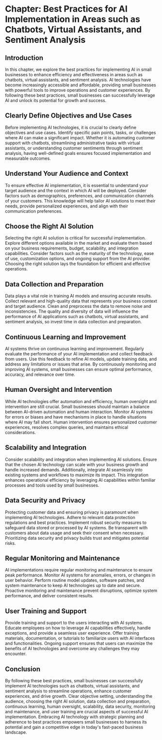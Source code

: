 Chapter: Best Practices for AI Implementation in Areas such as Chatbots, Virtual Assistants, and Sentiment Analysis
===================================================================================================================

Introduction
------------

In this chapter, we explore the best practices for implementing AI in small businesses to enhance efficiency and effectiveness in areas such as chatbots, virtual assistants, and sentiment analysis. AI technologies have become increasingly accessible and affordable, providing small businesses with powerful tools to improve operations and customer experiences. By following these best practices, small businesses can successfully leverage AI and unlock its potential for growth and success.

Clearly Define Objectives and Use Cases
---------------------------------------

Before implementing AI technologies, it is crucial to clearly define objectives and use cases. Identify specific pain points, tasks, or challenges where AI can make a significant impact. Whether it is automating customer support with chatbots, streamlining administrative tasks with virtual assistants, or understanding customer sentiments through sentiment analysis, having well-defined goals ensures focused implementation and measurable outcomes.

Understand Your Audience and Context
------------------------------------

To ensure effective AI implementation, it is essential to understand your target audience and the context in which AI will be deployed. Consider factors such as demographics, preferences, and communication channels of your customers. This knowledge will help tailor AI solutions to meet their needs, provide personalized experiences, and align with their communication preferences.

Choose the Right AI Solution
----------------------------

Selecting the right AI solution is critical for successful implementation. Explore different options available in the market and evaluate them based on your business requirements, budget, scalability, and integration capabilities. Consider factors such as the maturity of the technology, ease of use, customization options, and ongoing support from the AI provider. Choosing the right solution lays the foundation for efficient and effective operations.

Data Collection and Preparation
-------------------------------

Data plays a vital role in training AI models and ensuring accurate results. Collect relevant and high-quality data that represents your business context and target audience. Clean and preprocess the data to remove noise and inconsistencies. The quality and diversity of data will influence the performance of AI applications such as chatbots, virtual assistants, and sentiment analysis, so invest time in data collection and preparation.

Continuous Learning and Improvement
-----------------------------------

AI systems thrive on continuous learning and improvement. Regularly evaluate the performance of your AI implementation and collect feedback from users. Use this feedback to refine AI models, update training data, and address any limitations or issues that arise. By continuously monitoring and improving AI systems, small businesses can ensure optimal performance, accuracy, and relevance over time.

Human Oversight and Intervention
--------------------------------

While AI technologies offer automation and efficiency, human oversight and intervention are still crucial. Small businesses should maintain a balance between AI-driven automation and human interaction. Monitor AI systems for errors or biases and have mechanisms in place to handle situations where AI may fall short. Human intervention ensures personalized customer experiences, resolves complex queries, and maintains ethical considerations.

Scalability and Integration
---------------------------

Consider scalability and integration when implementing AI solutions. Ensure that the chosen AI technology can scale with your business growth and handle increased demands. Additionally, integrate AI seamlessly into existing systems and workflows to maximize its impact. This integration enhances operational efficiency by leveraging AI capabilities within familiar processes and tools used by small businesses.

Data Security and Privacy
-------------------------

Protecting customer data and ensuring privacy is paramount when implementing AI technologies. Adhere to relevant data protection regulations and best practices. Implement robust security measures to safeguard data stored or processed by AI systems. Be transparent with customers about data usage and seek their consent when necessary. Prioritizing data security and privacy builds trust and mitigates potential risks.

Regular Monitoring and Maintenance
----------------------------------

AI implementations require regular monitoring and maintenance to ensure peak performance. Monitor AI systems for anomalies, errors, or changes in user behavior. Perform routine model updates, software patches, and system maintenance to keep AI technologies up to date and secure. Proactive monitoring and maintenance prevent disruptions, optimize system performance, and deliver consistent results.

User Training and Support
-------------------------

Provide training and support to the users interacting with AI systems. Educate employees on how to leverage AI capabilities effectively, handle exceptions, and provide a seamless user experience. Offer training materials, documentation, or tutorials to familiarize users with AI interfaces and functionalities. Ongoing support ensures that users can maximize the benefits of AI technologies and overcome any challenges they may encounter.

Conclusion
----------

By following these best practices, small businesses can successfully implement AI technologies such as chatbots, virtual assistants, and sentiment analysis to streamline operations, enhance customer experiences, and drive growth. Clear objective setting, understanding the audience, choosing the right AI solution, data collection and preparation, continuous learning, human oversight, scalability, data security, monitoring and maintenance, and user training are crucial aspects of successful AI implementation. Embracing AI technology with strategic planning and adherence to best practices empowers small businesses to harness its potential and gain a competitive edge in today's fast-paced business landscape.
